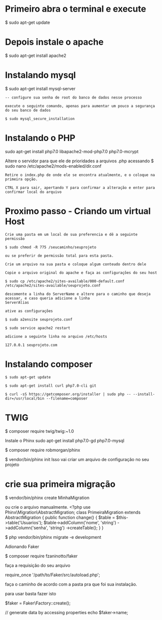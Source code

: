 # Primeiro abra o terminal e execute 
$ sudo apt-get update

# Depois instale o apache 
$ sudo apt-get install apache2 

# Instalando mysql
$ sudo apt-get install mysql-server

	-- configure sua senha de root do banco de dados nesse processo

	execute o seguinte comando, apenas para aumentar um pouco a segurança do seu banco de dados

	$ sudo mysql_secure_installation

# Instalando o PHP
sudo apt-get install php7.0 libapache2-mod-php7.0 php7.0-mcrypt

Altere o servidor para que ele de prioridades a arquivos .php acessando
	$ sudo nano /etc/apache2/mods-enabled/dir.conf

	Retire o index.php de onde ele se encontra atualmente, e o coloque na primeira opção.

	CTRL X para sair, apertando Y para confirmar a alteração e enter para confirmar local do arquivo

# Proximo passo - Criando um virtual Host 
	Crie uma pasta em um local de sua preferencia e dê a seguinte permissão

	$ sudo chmod -R 775 /seucaminho/seuprojeto

	ou se preferir de permissão total para esta pasta.

	Crie um arquivo na sua pasta e coloque algum conteudo dentro dele

	Copie o arquivo original do apache e faça as configurações do seu host

	$ sudo cp /etc/apache2/sites-available/000-default.conf /etc/apache2/sites-available/seuprojeto.conf

	descomente a linha do ServerName e altere para o caminho que deseja acessar, e caso queria adicione a linha 
	ServerAlias

	ative as configurações

	$ sudo a2ensite seuprojeto.conf

	$ sudo service apache2 restart

	adicione a seguinte linha no arquivo /etc/hosts

	127.0.0.1 seuprojeto.com

# Instalando composer

	$ sudo apt-get update

	$ sudo apt-get install curl php7.0-cli git 	

	$ curl -sS https://getcomposer.org/installer | sudo php -- --install-dir=/usr/local/bin --filename=composer
	
# TWIG
$ composer require twig/twig:~1.0


Instale o Phinx
sudo apt-get install php7.0-gd php7.0-mysql

$ composer require robmorgan/phinx

$ vendor/bin/phinx init 
Isso vai criar um arquivo de configuração no seu projeto

# crie sua primeira migração

$ vendor/bin/phinx create MinhaMigration

ou crie o arquivo manualmente.
	<?php
	use Phinx\Migration\AbstractMigration;
	class PrimeiraMigration extends AbstractMigration
	{
	    public function change()
	    {
	        $table = $this->table('Usuarios');
	        $table->addColumn('nome', 'string')
	            ->addColumn('senha', 'string')
	            ->createTable();
	    }
	}

$ php vendor/bin/phinx migrate -e development

Adionando Faker

$ composer require fzaninotto/faker

faça a requisição do seu arquivo

require_once '/path/to/Faker/src/autoload.php';

faça o caminho de acordo com a pasta pra que foi sua instalação.

para usar basta fazer isto

$faker = Faker\Factory::create();

// generate data by accessing properties
echo $faker->name;